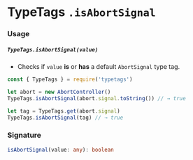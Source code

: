# TypeTags `.isAbortSignal`

### Usage

##### `TypeTags.isAbortSignal(value)`

- Checks if `value` **is** or **has** a default `AbortSignal` type tag.

```js
const { TypeTags } = require('typetags')

let abort = new AbortController()
TypeTags.isAbortSignal(abort.signal.toString()) // → true

let tag = TypeTags.get(abort.signal)
TypeTags.isAbortSignal(tag) // → true
```

### Signature

```ts
isAbortSignal(value: any): boolean
```
